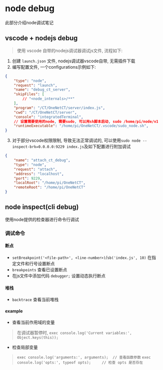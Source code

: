 # node debug
此部分介绍node调试笔记

## vscode + nodejs debug
> 使用 vscode 自带的nodejs调试器调试js文件, 流程如下:
1. 创建 `launch.json` 文件, nodejs调试器vscode自带, 无需插件下载
2. 编写配置文件, 一个configurations示例如下:
```json
{
    "type": "node",
    "request": "launch",
    "name": "debug_ct_server",
    "skipFiles": [
        // "<node_internals>/**"
    ],
    "program": "/CT/OneNetCT/server/index.js",
    "cwd": "/CT/OneNetCT/server",
    "console": "integratedTerminal",
    // 设置需要使用的node, 需要sudo, 可以用sh脚本启动, sudo /home/pi/node/v16.14.2/bin/node "$@"
    "runtimeExecutable": "/home/pi/OneNetCT/.vscode/sudo_node.sh",
}
```
3. 对于部分vscode权限限制, 导致无法正常调试的, 可以使用`sudo node --inspect-brk=0.0.0.0:9229 index.js`及如下配置进行附加调试
```json
{
    "name": "attach_ct_debug",
    "type": "node",
    "request": "attach",
    "address": "localhost",
    "port": 9229,
    "localRoot": "/home/pi/OneNetCT",
    "remoteRoot": "/home/pi/OneNetCT"
}
```

## node inspect(cli debug)

使用node提供的检查器进行命令行调试

### 调试命令

#### 断点

- `setBreakpoint('<file-path>', <line-number>)`/`sb('index.js', 10)` 在指定文件和行号设置断点
- `breakpoints` 查看已设置断点
- 在js文件中添加代码 `debugger;` 设置动态执行断点

#### 堆栈

- `backtrace` 查看当前堆栈

#### example

- 查看当前作用域的变量
> 在调试器暂停时, `exec console.log('Current variables:', Object.keys(this));`

- 检查局部变量
> `exec console.log('arguments:', arguments);  // 查看函数参数`
> `exec console.log('opts:', typeof opts);     // 检查 opts 是否存在`